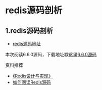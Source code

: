 # redis源码剖析

## 1.redis源码剖析

- [redis源码地址](https://github.com/redis/redis)


本次阅读6.6.0源码，下载地址戳这里[6.6.0源码](http://download.redis.io/releases/redis-6.0.6.tar.gz?_ga=2.43512549.1374138138.1596959516-1104254716.1596959516)

资料推荐

- [《Redis设计与实现》](https://book.douban.com/subject/25900156/)
- [如何阅读Redis源码](https://blog.csdn.net/halfcoder/article/details/43376853)
